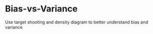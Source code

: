 # Bias-vs-Variance
Use target shooting and density diagram to better understand bias and variance  
